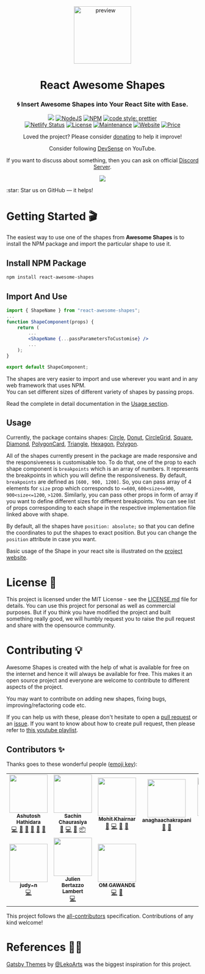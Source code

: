 <div align="center">
<img height="150" alt="preview" src="./public/logo.png" />
</div>

<h1 align="center">React Awesome Shapes</h1> 

<h3 align="center">🌀 Insert Awesome Shapes into Your React Site with Ease.</h3>

<p align="center">
  <a href="https://hits.seeyoufarm.com"><img src="https://hits.seeyoufarm.com/api/count/incr/badge.svg?url=https%3A%2F%2Fgithub.com%2Fashutosh1919%2Freact-awesome-shapes&count_bg=%2379C83D&title_bg=%23555555&icon=&icon_color=%23E7E7E7&title=hits&edge_flat=false"/></a>
  <a href="https://nodejs.org/en/blog/release/v16.14.0/"><img alt="NodeJS" src="https://img.shields.io/badge/node-16.14.0-important?style=flat-square" /></a>
  <a href="https://www.npmjs.com/package/npm/v/8.3.1"><img alt="NPM" src="https://img.shields.io/badge/npm-8.3.1-61DAFB?style=flat-square" /></a>
  <a href="https://github.com/prettier/prettier"><img alt="code style: prettier" src="https://img.shields.io/badge/code_style-prettier-ff69b4.svg?style=flat-square?style=flat-square" /></a>
  <br/>
  <a href="https://app.netlify.com/sites/awesomeshapes/deploys"><img alt="Netlify Status" src="https://api.netlify.com/api/v1/badges/eb7f832f-44d6-4460-af97-fab64038b91c/deploy-status" /></a>
  <a href="https://github.com/ashutosh1919/react-awesome-shapes/blob/main/LICENSE"><img alt="License" src="http://img.shields.io/:license-mit-blue.svg?style=flat-square?style=flat-square" /></a>
  <a href="https://github.com/ashutosh1919/react-awesome-shapes/commits/main"><img alt="Maintenance" src="https://img.shields.io/badge/maintained-yes-green.svg?style=flat-square" /></a>
  <a href="https://awesomeshapes.netlify.app/"><img alt="Website" src="https://img.shields.io/badge/website-up-yellow?style=flat-square" /></a>
  <a href="https://img.shields.io/badge/price-free-ff69b4"><img alt="Price" src="https://img.shields.io/badge/price-free-ff69b4?style=flat-square" /></a>
</p>

<p align="center">Loved the project? Please consider <a href="https://github.com/sponsors/ashutosh1919">donating</a> to help it improve!</p>
<p align="center">Consider following <a href="https://youtube.com/c/DevSense19">DevSense</a> on YouTube.</p>
<p align="center">If you want to discuss about something, then you can ask on official <a href="https://discord.com/invite/GkcbM5bwZr">Discord Server</a>.</p>

<p align="center"> 
    <a href="https://awesomeshapes.netlify.app/" target="_blank">
    <img src="./public/preview.png"></img>
  </a>
</p>
:star: Star us on GitHub — it helps!  

# Getting Started 🎬

The easiest way to use one of the shapes from **Awesome Shapes** is to install the NPM package and import the particular shape to use it.

## Install NPM Package

```bash
npm install react-awesome-shapes
```

## Import And Use

```jsx highlight={1,6}
import { ShapeName } from "react-awesome-shapes";
...
function ShapeComponent(props) {
    return (
        ...
        <ShapeName {...passParametersToCustomise} />
        ...
    );
}

export default ShapeComponent;
```

The shapes are very easier to import and use wherever you want and in any web framework that uses NPM.  
You can set different sizes of different variety of shapes by passing props.

Read the complete in detail documentation in the [Usage section](https://github.com/ashutosh1919/react-awesome-shapes#usage).  


## Usage

Currently, the package contains shapes: [Circle](https://github.com/ashutosh1919/react-awesome-shapes/blob/main/src/lib/shapes/circle.tsx), [Donut](https://github.com/ashutosh1919/react-awesome-shapes/blob/main/src/lib/shapes/donut.tsx), [CircleGrid](https://github.com/ashutosh1919/react-awesome-shapes/blob/main/src/lib/shapes/circlegrid.tsx), [Square](https://github.com/ashutosh1919/react-awesome-shapes/blob/main/src/lib/shapes/square.tsx), [Diamond](https://github.com/ashutosh1919/react-awesome-shapes/blob/main/src/lib/shapes/diamond.tsx), [PolygonCard](https://github.com/ashutosh1919/react-awesome-shapes/blob/main/src/lib/shapes/polygonCard.tsx), [Triangle](https://github.com/ashutosh1919/react-awesome-shapes/blob/main/src/lib/shapes/triangle.tsx), [Hexagon](https://github.com/ashutosh1919/react-awesome-shapes/blob/main/src/lib/shapes/hexagon.tsx), [Polygon](https://github.com/ashutosh1919/react-awesome-shapes/blob/main/src/lib/shapes/polygon.tsx).

All of the shapes currently present in the package are made responsive and the responsiveness is customisable too. To do that, one of the prop to each shape component is `breakpoints` which is an array of numbers. It represents the breakpoints in which you will define the responsiveness. By default, `breakpoints` are defined as `[600, 900, 1200]`. So, you can pass array of 4 elements for `size` prop which corresponds to `<=600`, `600<size<=900`, `900<size<=1200`, `>1200`. Similarly, you can pass other props in form of array if you want to define different sizes for different breakpoints. You can see list of props corresponding to each shape in the respective implementation file linked above with shape.

By default, all the shapes have `position: absolute;` so that you can define the coordinates to put the shapes to exact position. But you can change the `position` attribute in case you want.

Basic usage of the Shape in your react site is illustrated on the [project website](https://awesomeshapes.netlify.app/).

# License 📄

This project is licensed under the MIT License - see the [LICENSE.md](https://github.com/ashutosh1919/react-awesome-shapes/blob/main/LICENSE) file for details.
You can use this project for personal as well as commercial purposes. But if you think you have modified the project and built something really good, we will humbly request you to raise the pull request and share with the opensource community.

# Contributing 💡

‌Awesome Shapes is created with the help of what is available for free on the internet and hence it will always be available for free. This makes it an open source project and everyone are welcome to contribute to different aspects of the project.

You may want to contribute on adding new shapes, fixing bugs, improving/refactoring code etc.

If you can help us with these, please don't hesitate to open a [pull request](https://github.com/ashutosh1919/react-awesome-shapes/pulls) or an [issue](https://github.com/ashutosh1919/react-awesome-shapes/issues). If you want to know about how to create pull request, then please refer to [this youtube playlist](https://youtube.com/playlist?list=PLR0CKdeR_FyscaxEksDVXc4UQvlOFLYS6).

## Contributors ✨

Thanks goes to these wonderful people ([emoji key](https://allcontributors.org/docs/en/emoji-key)):

<!-- ALL-CONTRIBUTORS-LIST:START - Do not remove or modify this section -->
<!-- prettier-ignore-start -->
<!-- markdownlint-disable -->
<table>
  <tr>
    <td align="center"><a href="https://github.com/ashutosh1919"><img src="https://avatars.githubusercontent.com/u/20843596?v=4?s=100" width="100px;" alt=""/><br /><sub><b>Ashutosh Hathidara</b></sub></a><br /><a href="https://github.com/ashutosh1919/react-awesome-shapes/commits?author=ashutosh1919" title="Code">💻</a> <a href="#design-ashutosh1919" title="Design">🎨</a> <a href="https://github.com/ashutosh1919/react-awesome-shapes/commits?author=ashutosh1919" title="Documentation">📖</a> <a href="#ideas-ashutosh1919" title="Ideas, Planning, & Feedback">🤔</a> <a href="#maintenance-ashutosh1919" title="Maintenance">🚧</a> <a href="#research-ashutosh1919" title="Research">🔬</a></td>
    <td align="center"><a href="https://sachinchaurasiya.dev/"><img src="https://avatars.githubusercontent.com/u/59080942?v=4?s=100" width="100px;" alt=""/><br /><sub><b>Sachin Chaurasiya</b></sub></a><br /><a href="https://github.com/ashutosh1919/react-awesome-shapes/commits?author=Sachin-chaurasiya" title="Documentation">📖</a> <a href="https://github.com/ashutosh1919/react-awesome-shapes/commits?author=Sachin-chaurasiya" title="Code">💻</a> <a href="#ideas-Sachin-chaurasiya" title="Ideas, Planning, & Feedback">🤔</a> <a href="#platform-Sachin-chaurasiya" title="Packaging/porting to new platform">📦</a></td>
    <td align="center"><a href="http://mohittk.github.io"><img src="https://avatars.githubusercontent.com/u/79041510?v=4?s=100" width="100px;" alt=""/><br /><sub><b>Mohit Khairnar</b></sub></a><br /><a href="#ideas-mohittk" title="Ideas, Planning, & Feedback">🤔</a> <a href="https://github.com/ashutosh1919/react-awesome-shapes/commits?author=mohittk" title="Code">💻</a> <a href="#design-mohittk" title="Design">🎨</a> <a href="https://github.com/ashutosh1919/react-awesome-shapes/commits?author=mohittk" title="Documentation">📖</a></td>
    <td align="center"><a href="https://github.com/anaghaachakrapani"><img src="https://avatars.githubusercontent.com/u/77433706?v=4?s=100" width="100px;" alt=""/><br /><sub><b>anaghaachakrapani</b></sub></a><br /><a href="#design-anaghaachakrapani" title="Design">🎨</a> <a href="#ideas-anaghaachakrapani" title="Ideas, Planning, & Feedback">🤔</a></td>
    <td align="center"><a href="https://amansethi.netlify.app"><img src="https://avatars.githubusercontent.com/u/35420536?v=4?s=100" width="100px;" alt=""/><br /><sub><b>Aman Sethi</b></sub></a><br /><a href="https://github.com/ashutosh1919/react-awesome-shapes/commits?author=amansethi00" title="Code">💻</a></td>
  </tr>
  <tr>
    <td align="center"><a href="http://judyn.me"><img src="https://avatars.githubusercontent.com/u/64036735?v=4?s=100" width="100px;" alt=""/><br /><sub><b>judy-n</b></sub></a><br /><a href="https://github.com/ashutosh1919/react-awesome-shapes/commits?author=judy-n" title="Code">💻</a></td>
    <td align="center"><a href="https://www.julienbl.me"><img src="https://avatars.githubusercontent.com/u/42924425?v=4?s=100" width="100px;" alt=""/><br /><sub><b>Julien Bertazzo Lambert</b></sub></a><br /><a href="https://github.com/ashutosh1919/react-awesome-shapes/commits?author=JLambertazzo" title="Code">💻</a></td>
    <td align="center"><a href="https://spyware007.github.io/Lets-connect/"><img src="https://avatars.githubusercontent.com/u/89961974?v=4?s=100" width="100px;" alt=""/><br /><sub><b>OM GAWANDE</b></sub></a><br /><a href="https://github.com/ashutosh1919/react-awesome-shapes/commits?author=Spyware007" title="Code">💻</a> <a href="#ideas-Spyware007" title="Ideas, Planning, & Feedback">🤔</a></td>
  </tr>
</table>

<!-- markdownlint-restore -->
<!-- prettier-ignore-end -->

<!-- ALL-CONTRIBUTORS-LIST:END -->

This project follows the [all-contributors](https://github.com/all-contributors/all-contributors) specification. Contributions of any kind welcome!

# References 👏🏻

[Gatsby Themes](https://themes.lekoarts.de/) by [@LekoArts](https://github.com/LekoArts) was the biggest inspiration for this project.